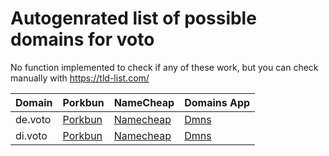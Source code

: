 # Autogenrated list of possible domains for voto

No function implemented to check if any of these work, but you can check manually with https://tld-list.com/

| Domain | Porkbun | NameCheap | Domains App |
|---|---|---|---|
| de.voto | [Porkbun](https://porkbun.com/checkout/search?prb=e814663da1&tlds=&idnLanguage=&search=search&q=de.voto) | [Namecheap](https://www.namecheap.com/domains/registration/results/?domain=de.voto) | [Dmns](https://dmns.app/domains?q=de.voto) |
| di.voto | [Porkbun](https://porkbun.com/checkout/search?prb=e814663da1&tlds=&idnLanguage=&search=search&q=di.voto) | [Namecheap](https://www.namecheap.com/domains/registration/results/?domain=di.voto) | [Dmns](https://dmns.app/domains?q=di.voto) |
